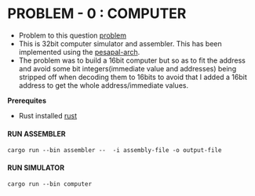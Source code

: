  # PROBLEM - 0 : COMPUTER
 -  Problem to this question [problem](https://github.com/wxmbugu/computer/blob/main/PROBLEM.md)
 - This is 32bit computer simulator and assembler. This has been implemented using the [pesapal-arch](https://github.com/wxmbugu/computer/blob/main/assembler/isa.arch).
  - The problem was to build a 16bit computer but so as to fit the address and avoid some bit integers(immediate value and addresses) being stripped off when decoding them to 16bits  to avoid that I added a 16bit address to get the whole address/immediate values.  
  

 **Prerequites**
  - Rust installed [rust](https://www.rust-lang.org/tools/install)

#### RUN ASSEMBLER
```
cargo run --bin assembler --  -i assembly-file -o output-file     
```

#### RUN SIMULATOR
```
cargo run --bin computer  
```


